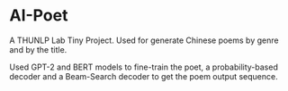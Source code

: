 # AI-Poet
A THUNLP Lab Tiny Project. Used for generate Chinese poems by genre and by the title.

Used GPT-2 and BERT models to fine-train the poet, a probability-based decoder and a Beam-Search decoder to get the poem output sequence.
